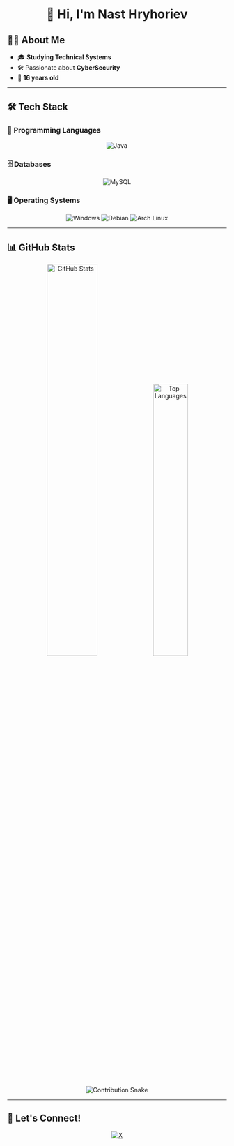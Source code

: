 <h1 align="center">👋 Hi, I'm Nast Hryhoriev</h1>

## 👨‍💻 About Me

- 🎓 **Studying Technical Systems**  
- 🛠️ Passionate about **CyberSecurity**  
- 🎂 **16 years old**  

---

## 🛠️ Tech Stack

### 🚀 Programming Languages
<p align="center">
  <img src="https://img.shields.io/badge/Java-ED8B00?style=for-the-badge&logo=openjdk&logoColor=white" alt="Java">
</p>

### 🗄️ Databases
<p align="center">
  <img src="https://img.shields.io/badge/MySQL-4479A1?style=for-the-badge&logo=mysql&logoColor=white" alt="MySQL">
</p>

### 🖥️ Operating Systems
<p align="center">
  <img src="https://img.shields.io/badge/Windows-0078D6?style=for-the-badge&logo=windows&logoColor=white" alt="Windows">
  <img src="https://img.shields.io/badge/Debian-A81D33?style=for-the-badge&logo=debian&logoColor=white" alt="Debian">
  <img src="https://img.shields.io/badge/Arch_Linux-1793D1?style=for-the-badge&logo=arch-linux&logoColor=white" alt="Arch Linux">
</p>

---

## 📊 GitHub Stats

<p align="center">
  <img src="https://github-readme-stats.vercel.app/api?username=nasthryhoriev&show_icons=true&theme=dark&hide_border=true&count_private=true&include_all_commits=true" alt="GitHub Stats" width="48%">
  <img src="https://github-readme-stats.vercel.app/api/top-langs/?username=nasthryhoriev&layout=compact&theme=dark&hide_border=true" alt="Top Languages" width="40%">
</p>

<p align="center">
  <img src="https://github.com/nasthryhoriev/nasthryhoriev/blob/output/github-contribution-grid-snake-dark.svg" alt="Contribution Snake">
</p>

---

## 🌟 Let's Connect!
<p align="center">
  <a href="[https://x.com/nasthryhoriev](https://github.com/nasthryhoriev)" target="_blank">
    <img src="https://img.shields.io/badge/X-%23000000.svg?style=for-the-badge&logo=X&logoColor=white" alt="X">
  </a>
  <a href="https://discord.com/users/joffreyof" target="_blank">
  </a>
</p>
